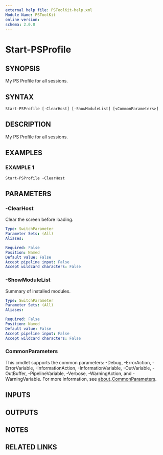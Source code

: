 ```yaml
---
external help file: PSToolKit-help.xml
Module Name: PSToolKit
online version:
schema: 2.0.0
---
```


# Start-PSProfile

## SYNOPSIS
My PS Profile for all sessions.

## SYNTAX

```
Start-PSProfile [-ClearHost] [-ShowModuleList] [<CommonParameters>]
```

## DESCRIPTION
My PS Profile for all sessions.

## EXAMPLES

### EXAMPLE 1
```
Start-PSProfile -ClearHost
```

## PARAMETERS

### -ClearHost
Clear the screen before loading.

```yaml
Type: SwitchParameter
Parameter Sets: (All)
Aliases:

Required: False
Position: Named
Default value: False
Accept pipeline input: False
Accept wildcard characters: False
```

### -ShowModuleList
Summary of installed modules.

```yaml
Type: SwitchParameter
Parameter Sets: (All)
Aliases:

Required: False
Position: Named
Default value: False
Accept pipeline input: False
Accept wildcard characters: False
```

### CommonParameters
This cmdlet supports the common parameters: -Debug, -ErrorAction, -ErrorVariable, -InformationAction, -InformationVariable, -OutVariable, -OutBuffer, -PipelineVariable, -Verbose, -WarningAction, and -WarningVariable. For more information, see [about_CommonParameters](http://go.microsoft.com/fwlink/?LinkID=113216).

## INPUTS

## OUTPUTS

## NOTES

## RELATED LINKS
